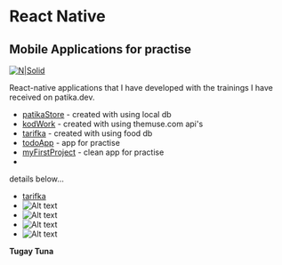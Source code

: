 # React Native
## Mobile Applications for practise

[![N|Solid](https://app.patika.dev/staticFiles/newPatikaLogo.svg)](https://app.patika.dev/)


React-native applications that I have developed with the trainings I have received on patika.dev.

- [patikaStore](https://github.com/tugaytuna/ReactNative/tree/main/PatikaStore) - created with using local db
- [kodWork](https://github.com/tugaytuna/ReactNative/tree/main/kodwork) - created with using themuse.com api's
- [tarifka](https://github.com/tugaytuna/ReactNative/tree/main/tarifka) - created with using food db
- [todoApp](https://github.com/tugaytuna/ReactNative/tree/main/todoApp) - app for practise
- [myFirstProject](https://github.com/tugaytuna/ReactNative/tree/main/myFirstProject) - clean app for practise
- 

details below...

- [tarifka](https://github.com/tugaytuna/ReactNative/tree/main/tarifka) 
- ![Alt text]("images/1.png")
- ![Alt text]("images/2.png")
- ![Alt text]("images/3.png")
- ![Alt text]("images/4.png")






**Tugay Tuna**




